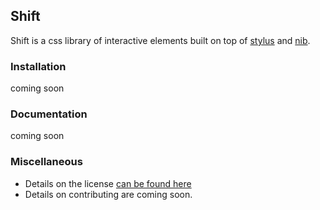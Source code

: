 Shift
----

Shift is a css library of interactive elements built on top of [stylus](https://github.com/LearnBoost/stylus) and [nib](http://visionmedia.github.io/nib/).

### Installation

coming soon

### Documentation

coming soon

### Miscellaneous

- Details on the license [can be found here](license.md)
- Details on contributing are coming soon.